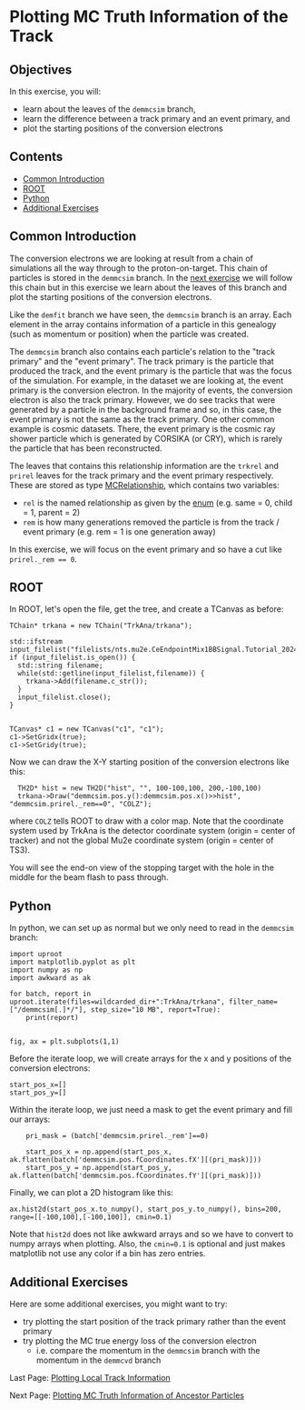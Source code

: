 # Plotting MC Truth Information of the Track

## Objectives

In this exercise, you will:

* learn about the leaves of the ```demmcsim``` branch,
* learn the difference between a track primary and an event primary, and
* plot the starting positions of the conversion electrons

## Contents

* [Common Introduction](#Common-Introduction)
* [ROOT](#ROOT)
* [Python](#Python)
* [Additional Exercises](#Additional-Exercises)

## Common Introduction
The conversion electrons we are looking at result from a chain of simulations all the way through to the proton-on-target. This chain of particles is stored in the ```demmcsim``` branch. In the [next exercise](genealogy.md) we will follow this chain but in this exercise we learn about the leaves of this branch and plot the starting positions of the conversion electrons.

Like the ```demfit``` branch we have seen, the ```demmcsim``` branch is an array. Each element in the array contains information of a particle in this genealogy (such as momentum or position) when the particle was created. 

The ```demmcsim``` branch also contains each particle's relation to the "track primary" and the "event primary". The track primary is the particle that produced the track, and the event primary is the particle that was the focus of the simulation. For example, in the dataset we are looking at, the event primary is the conversion electron. In the majority of events, the conversion electron is also the track primary. However, we do see tracks that were generated by a particle in the background frame and so, in this case, the event primary is not the same as the track primary. One other common example is cosmic datasets. There, the event primary is the cosmic ray shower particle which is generated by CORSIKA (or CRY), which is rarely the particle that has been reconstructed.

The leaves that contains this relationship information are the ```trkrel``` and ```prirel``` leaves for the track primary and the event primary respectively. These are stored as type [MCRelationship](https://github.com/Mu2e/Offline/blob/v10_23_02/MCDataProducts/inc/MCRelationship.hh), which contains two variables:

* ```rel``` is the named relationship as given by the [enum](https://github.com/Mu2e/Offline/blob/91d1cfb24bca4f12c656dd2f8c1cd026c2f03cd4/MCDataProducts/inc/MCRelationship.hh#L19) (e.g. same = 0, child = 1, parent = 2)
* ```rem``` is how many generations removed the particle is from the track / event primary (e.g. rem = 1 is one generation away)

In this exercise, we will focus on the event primary and so have a cut like ```prirel._rem == 0```.

## ROOT

In ROOT, let's open the file, get the tree, and create a TCanvas as before:

```
TChain* trkana = new TChain("TrkAna/trkana");

std::ifstream input_filelist("filelists/nts.mu2e.CeEndpointMix1BBSignal.Tutorial_2024_03.list");
if (input_filelist.is_open()) {
  std::string filename;
  while(std::getline(input_filelist,filename)) {
    trkana->Add(filename.c_str());
  }
  input_filelist.close();
}


TCanvas* c1 = new TCanvas("c1", "c1");
c1->SetGridx(true);
c1->SetGridy(true);
```

Now we can draw the X-Y starting position of the conversion electrons like this:

```
  TH2D* hist = new TH2D("hist", "", 100-100,100, 200,-100,100)
  trkana->Draw("demmcsim.pos.y():demmcsim.pos.x()>>hist", "demmcsim.prirel._rem==0", "COLZ");
```

where ```COLZ``` tells ROOT to draw with a color map. Note that the coordinate system used by TrkAna is the detector coordinate system (origin = center of tracker) and not the global Mu2e coordinate system (origin = center of TS3).

You will see the end-on view of the stopping target with the hole in the middle for the beam flash to pass through.


## Python

In python, we can set up as normal but we only need to read in the ```demmcsim``` branch:

```
import uproot
import matplotlib.pyplot as plt
import numpy as np
import awkward as ak

for batch, report in uproot.iterate(files=wildcarded_dir+":TrkAna/trkana", filter_name=["/demmcsim[.]*/"], step_size="10 MB", report=True):
    print(report)


fig, ax = plt.subplots(1,1)
```

Before the iterate loop, we will create arrays for the x and y positions of the conversion electrons:

```
start_pos_x=[]
start_pos_y=[]
```

Within the iterate loop, we just need a mask to get the event primary and fill our arrays:

```
    pri_mask = (batch['demmcsim.prirel._rem']==0)

    start_pos_x = np.append(start_pos_x, ak.flatten(batch['demmcsim.pos.fCoordinates.fX'][(pri_mask)]))
    start_pos_y = np.append(start_pos_y, ak.flatten(batch['demmcsim.pos.fCoordinates.fY'][(pri_mask)]))
```

Finally, we can plot a 2D histogram like this:

```
ax.hist2d(start_pos_x.to_numpy(), start_pos_y.to_numpy(), bins=200, range=[[-100,100],[-100,100]], cmin=0.1)
```

Note that ```hist2d``` does not like awkward arrays and so we have to convert to numpy arrays when plotting. Also, the ```cmin=0.1``` is optional and just makes matplotlib not use any color if a bin has zero entries.

## Additional Exercises
Here are some additional exercises, you might want to try:

* try plotting the start position of the track primary rather than the event primary
* try plotting the MC true energy loss of the conversion electron
    * i.e. compare the momentum in the ```demmcsim``` branch with the momentum in the ```demmcvd``` branch

Last Page: [Plotting Local Track Information](mom-res.md)

Next Page: [Plotting MC Truth Information of Ancestor Particles](genealogy.md)
